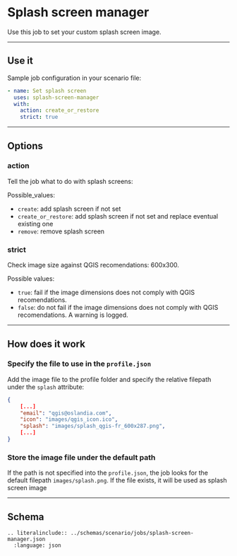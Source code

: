 # Splash screen manager

Use this job to set your custom splash screen image.

----

## Use it

Sample job configuration in your scenario file:

```yaml
- name: Set splash screen
  uses: splash-screen-manager
  with:
    action: create_or_restore
    strict: true
```

----

## Options

### action

Tell the job what to do with splash screens:

Possible_values:

- `create`: add splash screen if not set
- `create_or_restore`: add splash screen if not set and replace eventual existing one
- `remove`: remove splash screen

### strict

Check image size against QGIS recomendations: 600x300.

Possible values:

- `true`: fail if the image dimensions does not comply with QGIS recomendations.
- `false`: do not fail if the image dimensions does not comply with QGIS recomendations. A warning is logged.

----

## How does it work

### Specify the file to use in the `profile.json`

Add the image file to the profile folder and specify the relative filepath under the `splash` attribute:

```json
{
    [...]
    "email": "qgis@oslandia.com",
    "icon": "images/qgis_icon.ico",
    "splash": "images/splash_qgis-fr_600x287.png",
    [...]
}
```

### Store the image file under the default path

If the path is not specified into the `profile.json`, the job looks for the default filepath `images/splash.png`. If the file exists, it will be used as splash screen image

----

## Schema

```{eval-rst}
.. literalinclude:: ../schemas/scenario/jobs/splash-screen-manager.json
  :language: json
```
